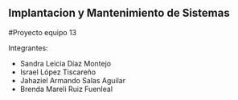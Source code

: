 ## Implantacion y Mantenimiento de Sistemas

#Proyecto equipo 13

Integrantes:

- Sandra Leicia Díaz Montejo
- Israel López Tiscareño
- Jahaziel Armando Salas Aguilar
- Brenda Mareli Ruiz Fuenleal
